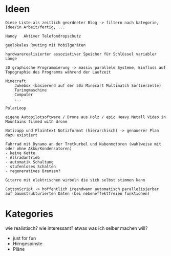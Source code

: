 # Ideen #
	Diese Liste als zeitlich geordneter Blog -> filtern nach kategorie, Idee/in Arbeit/fertig, ...

	Handy	Aktiver Telefondropschutz

	geolokales Routing mit Mobilgeräten

	hardwarerealisierter assoziativer Speicher für Schlüssel variabler Länge

	3D graphische Programmierung -> massiv parallele Systeme, Einfluss auf Topographie des Programms während der Laufzeit
	
	Minecraft
		Jukebox (basierend auf der 50x Minecart Multimatch Sortierzelle)
		Turingmaschine
		Computer
		...
	
	PolarLoop
	
	eigene Autopilotsoftware / Drone aus Holz /	epic Heavy Metall Video in Mountains filmed with drone
	
	Notizapp und Plaintext Notizformat (hierarchisch) -> genauerer Plan dazu existiert

    Fahrrad mit Dynamo an der Tretkurbel und Nabenmotoren (wahlweise mit oder ohne Akku/Kondensatoren)
    - keine Kette
    - Allradantrieb
    - automatik Schaltung
    - stufenloses Schalten
    - regeneratives Bremsen?
    
    Gitarre mit elektrischen wirbeln die sich selbst stimmen kann

    CottonScript -> hoffentlich irgendwann automatisch parallelisierbar auf baumstrukturierten Daten (bei nebeneffektfreien funktionen)


# Kategories

wie realistisch? wie interessant? etwas was ich selber machen will?

- just for fun
- Hirngespinste
- Pläne
